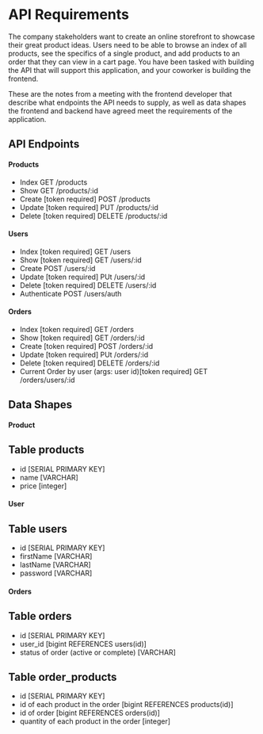 # API Requirements
The company stakeholders want to create an online storefront to showcase their great product ideas. Users need to be able to browse an index of all products, see the specifics of a single product, and add products to an order that they can view in a cart page. You have been tasked with building the API that will support this application, and your coworker is building the frontend.

These are the notes from a meeting with the frontend developer that describe what endpoints the API needs to supply, as well as data shapes the frontend and backend have agreed meet the requirements of the application. 

## API Endpoints
#### Products
- Index GET /products
- Show  GET /products/:id
- Create [token required] POST /products
- Update [token required] PUT /products/:id
- Delete [token required] DELETE /products/:id

#### Users
- Index [token required] GET /users
- Show [token required] GET /users/:id
- Create POST /users/:id
- Update [token required] PUt /users/:id
- Delete [token required] DELETE /users/:id
- Authenticate POST /users/auth

#### Orders
- Index [token required] GET /orders
- Show [token required] GET /orders/:id
- Create [token required] POST /orders/:id
- Update [token required] PUt /orders/:id
- Delete [token required] DELETE /orders/:id
- Current Order by user (args: user id)[token required] GET /orders/users/:id

## Data Shapes
#### Product
## Table products
-  id [SERIAL PRIMARY KEY]
- name [VARCHAR]
- price [integer]

#### User
## Table users
- id [SERIAL PRIMARY KEY]
- firstName [VARCHAR]
- lastName [VARCHAR]
- password [VARCHAR]

#### Orders
## Table orders
- id [SERIAL PRIMARY KEY]
- user_id [bigint REFERENCES users(id)]
- status of order (active or complete) [VARCHAR]

## Table order_products
- id [SERIAL PRIMARY KEY]
- id of each product in the order  [bigint REFERENCES products(id)]
- id of order  [bigint REFERENCES orders(id)]
- quantity of each product in the order  [integer]